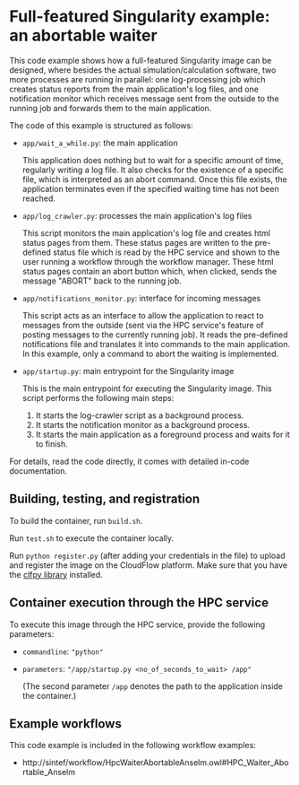 # Full-featured Singularity example: an abortable waiter
This code example shows how a full-featured Singularity image can be designed,
where besides the actual simulation/calculation software, two more processes are
running in parallel: one log-processing job which creates status reports from
the main application's log files, and one notification monitor which receives
message sent from the outside to the running job and forwards them to the main
application.

The code of this example is structured as follows:
* `app/wait_a_while.py`: the main application
  
  This application does nothing but to wait for a specific amount of time,
  regularly writing a log file. It also checks for the existence of a specific
  file, which is interpreted as an abort command. Once this file exists, the
  application terminates even if the specified waiting time has not been
  reached.

* `app/log_crawler.py`: processes the main application's log files

  This script monitors the main application's log file and creates html status
  pages from them. These status pages are written to the pre-defined status file
  which is read by the HPC service and shown to the user running a workflow 
  through the workflow manager. These html status pages contain an abort button
  which, when clicked, sends the message "ABORT" back to the running job.

* `app/notifications_monitor.py`: interface for incoming messages

  This script acts as an interface to allow the application to react to 
  messages from the outside (sent via the HPC service's feature of posting
  messages to the currently running job). It reads the pre-defined notifications
  file and translates it into commands to the main application. In this example,
  only a command to abort the waiting is implemented. 

* `app/startup.py`: main entrypoint for the Singularity image

  This is the main entrypoint for executing the Singularity image. This script
  performs the following main steps:
  1. It starts the log-crawler script as a background process.
  2. It starts the notification monitor as a background process.
  3. It starts the main application as a foreground process and waits for it
     to finish.

For details, read the code directly, it comes with detailed in-code 
documentation.

## Building, testing, and registration
To build the container, run `build.sh`.

Run `test.sh` to execute the container locally.

Run `python register.py` (after adding your credentials in the file) to upload
and register the image on the CloudFlow platform. Make sure that you have the
[clfpy library](https://github.com/CloudiFacturing/clfpy) installed.

## Container execution through the HPC service
To execute this image through the HPC service, provide the following parameters:
* `commandline`: `"python"`
* `parameters`: `"/app/startup.py <no_of_seconds_to_wait> /app"`
  
  (The second parameter `/app` denotes the path to the application inside the
  container.)

## Example workflows
This code example is included in the following workflow examples:
* http://sintef/workflow/HpcWaiterAbortableAnselm.owl#HPC_Waiter_Abortable_Anselm